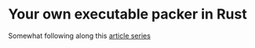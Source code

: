# Your own executable packer in Rust

Somewhat following along this [article series](https://fasterthanli.me/series/making-our-own-executable-packer/)
